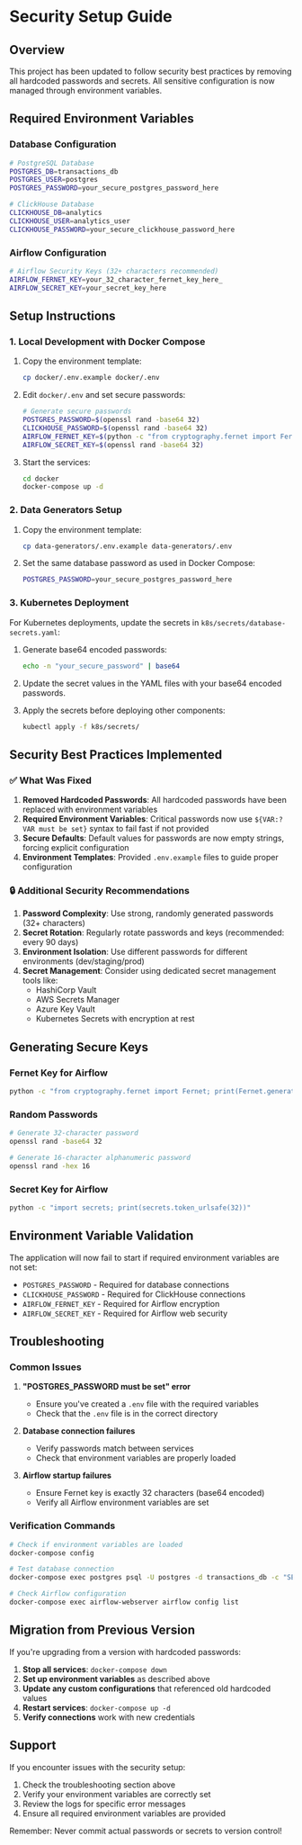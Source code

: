 # Security Setup Guide

## Overview

This project has been updated to follow security best practices by removing all hardcoded passwords and secrets. All sensitive configuration is now managed through environment variables.

## Required Environment Variables

### Database Configuration
```bash
# PostgreSQL Database
POSTGRES_DB=transactions_db
POSTGRES_USER=postgres
POSTGRES_PASSWORD=your_secure_postgres_password_here

# ClickHouse Database
CLICKHOUSE_DB=analytics
CLICKHOUSE_USER=analytics_user
CLICKHOUSE_PASSWORD=your_secure_clickhouse_password_here
```

### Airflow Configuration
```bash
# Airflow Security Keys (32+ characters recommended)
AIRFLOW_FERNET_KEY=your_32_character_fernet_key_here_
AIRFLOW_SECRET_KEY=your_secret_key_here
```

## Setup Instructions

### 1. Local Development with Docker Compose

1. Copy the environment template:
   ```bash
   cp docker/.env.example docker/.env
   ```

2. Edit `docker/.env` and set secure passwords:
   ```bash
   # Generate secure passwords
   POSTGRES_PASSWORD=$(openssl rand -base64 32)
   CLICKHOUSE_PASSWORD=$(openssl rand -base64 32)
   AIRFLOW_FERNET_KEY=$(python -c "from cryptography.fernet import Fernet; print(Fernet.generate_key().decode())")
   AIRFLOW_SECRET_KEY=$(openssl rand -base64 32)
   ```

3. Start the services:
   ```bash
   cd docker
   docker-compose up -d
   ```

### 2. Data Generators Setup

1. Copy the environment template:
   ```bash
   cp data-generators/.env.example data-generators/.env
   ```

2. Set the same database password as used in Docker Compose:
   ```bash
   POSTGRES_PASSWORD=your_secure_postgres_password_here
   ```

### 3. Kubernetes Deployment

For Kubernetes deployments, update the secrets in `k8s/secrets/database-secrets.yaml`:

1. Generate base64 encoded passwords:
   ```bash
   echo -n "your_secure_password" | base64
   ```

2. Update the secret values in the YAML files with your base64 encoded passwords.

3. Apply the secrets before deploying other components:
   ```bash
   kubectl apply -f k8s/secrets/
   ```

## Security Best Practices Implemented

### ✅ What Was Fixed

1. **Removed Hardcoded Passwords**: All hardcoded passwords have been replaced with environment variables
2. **Required Environment Variables**: Critical passwords now use `${VAR:?VAR must be set}` syntax to fail fast if not provided
3. **Secure Defaults**: Default values for passwords are now empty strings, forcing explicit configuration
4. **Environment Templates**: Provided `.env.example` files to guide proper configuration

### 🔒 Additional Security Recommendations

1. **Password Complexity**: Use strong, randomly generated passwords (32+ characters)
2. **Secret Rotation**: Regularly rotate passwords and keys (recommended: every 90 days)
3. **Environment Isolation**: Use different passwords for different environments (dev/staging/prod)
4. **Secret Management**: Consider using dedicated secret management tools like:
   - HashiCorp Vault
   - AWS Secrets Manager
   - Azure Key Vault
   - Kubernetes Secrets with encryption at rest

## Generating Secure Keys

### Fernet Key for Airflow
```bash
python -c "from cryptography.fernet import Fernet; print(Fernet.generate_key().decode())"
```

### Random Passwords
```bash
# Generate 32-character password
openssl rand -base64 32

# Generate 16-character alphanumeric password
openssl rand -hex 16
```

### Secret Key for Airflow
```bash
python -c "import secrets; print(secrets.token_urlsafe(32))"
```

## Environment Variable Validation

The application will now fail to start if required environment variables are not set:

- `POSTGRES_PASSWORD` - Required for database connections
- `CLICKHOUSE_PASSWORD` - Required for ClickHouse connections  
- `AIRFLOW_FERNET_KEY` - Required for Airflow encryption
- `AIRFLOW_SECRET_KEY` - Required for Airflow web security

## Troubleshooting

### Common Issues

1. **"POSTGRES_PASSWORD must be set" error**
   - Ensure you've created a `.env` file with the required variables
   - Check that the `.env` file is in the correct directory

2. **Database connection failures**
   - Verify passwords match between services
   - Check that environment variables are properly loaded

3. **Airflow startup failures**
   - Ensure Fernet key is exactly 32 characters (base64 encoded)
   - Verify all Airflow environment variables are set

### Verification Commands

```bash
# Check if environment variables are loaded
docker-compose config

# Test database connection
docker-compose exec postgres psql -U postgres -d transactions_db -c "SELECT 1;"

# Check Airflow configuration
docker-compose exec airflow-webserver airflow config list
```

## Migration from Previous Version

If you're upgrading from a version with hardcoded passwords:

1. **Stop all services**: `docker-compose down`
2. **Set up environment variables** as described above
3. **Update any custom configurations** that referenced old hardcoded values
4. **Restart services**: `docker-compose up -d`
5. **Verify connections** work with new credentials

## Support

If you encounter issues with the security setup:

1. Check the troubleshooting section above
2. Verify your environment variables are correctly set
3. Review the logs for specific error messages
4. Ensure all required environment variables are provided

Remember: Never commit actual passwords or secrets to version control!
